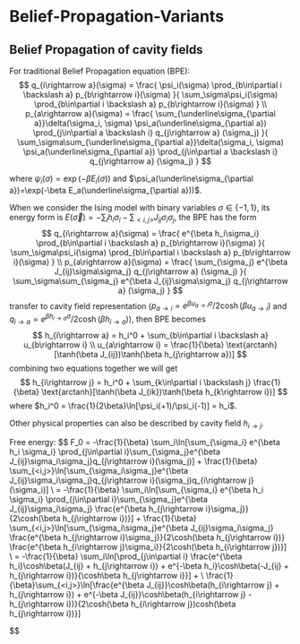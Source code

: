 # Belief-Propagation-Variants

## Belief Propagation of cavity fields

For traditional Belief Propagation equation (BPE):
$$
q_{i\rightarrow a}(\sigma) = \frac{
    \psi_i(\sigma) \prod_{b\in\partial i \backslash a} p_{b\rightarrow i}(\sigma)
    }{
        \sum_\sigma\psi_i(\sigma) \prod_{b\in\partial i \backslash a} p_{b\rightarrow i}(\sigma)
    }
\\
p_{a\rightarrow a}(\sigma) = \frac{
    \sum_{\underline\sigma_{\partial a}}\delta(\sigma_i, \sigma) \psi_a(\underline\sigma_{\partial a}) \prod_{j\in\partial a \backslash i} q_{j\rightarrow a} (\sigma_j)
    }{
        \sum_\sigma\sum_{\underline\sigma_{\partial a}}\delta(\sigma_i, \sigma) \psi_a(\underline\sigma_{\partial a}) \prod_{j\in\partial a \backslash i} q_{j\rightarrow a} (\sigma_j)
    }
$$

where $\psi_i(\sigma) = \exp(-\beta E_i(\sigma))$ and $\psi_a(\underline\sigma_{\partial a})=\exp(-\beta E_a(\underline\sigma_{\partial a}))$.

When we consider the Ising model with binary variables $\sigma\in\{-1, 1\}$, its energy form is $E(\vec{\sigma}) = - \sum_i h_i\sigma_i - \sum_{<i, j>} J_{ij}\sigma_i\sigma_j$, the BPE has the form
$$
q_{i\rightarrow a}(\sigma) = \frac{
    e^{\beta h_i\sigma_i} \prod_{b\in\partial i \backslash a} p_{b\rightarrow i}(\sigma)
    }{
        \sum_\sigma\psi_i(\sigma) \prod_{b\in\partial i \backslash a} p_{b\rightarrow i}(\sigma)
    }
\\
p_{a\rightarrow a}(\sigma) = \frac{
    \sum_{\sigma_j} e^{\beta J_{ij}\sigma\sigma_j} q_{j\rightarrow a} (\sigma_j)
    }{
        \sum_\sigma\sum_{\sigma_j} e^{\beta J_{ij}\sigma\sigma_j} q_{j\rightarrow a} (\sigma_j)
    }
$$
transfer to cavity field representation ($p_{a\rightarrow i}=e^{\beta u_{a\rightarrow i}\sigma} / 2\cosh(\beta u_{a\rightarrow i})$ and $q_{i\rightarrow a}=e^{\beta h_{i\rightarrow a}\sigma} / 2\cosh(\beta h_{i\rightarrow a})$), then BPE becomes
$$
h_{i\rightarrow a} = h_i^0 + \sum_{b\in\partial i \backslash a} u_{b\rightarrow i}
\\
u_{a\rightarrow i} = \frac{1}{\beta} \text{arctanh}[\tanh(\beta J_{ij})\tanh(\beta h_{j\rightarrow a})]
$$
combining two equations together we will get
$$
h_{i\rightarrow j} = h_i^0 + \sum_{k\in\partial i \backslash j} \frac{1}{\beta} \text{arctanh}[\tanh(\beta J_{ik})\tanh(\beta h_{k\rightarrow i})]
$$
where $h_i^0 = \frac{1}{2\beta}\ln[\psi_i(+1)/\psi_i(-1)] = h_i$.

Other physical properties can also be described by cavity field $h_{i\rightarrow j}$.

Free energy:
$$
F_0 = -\frac{1}{\beta} \sum_i\ln[\sum_{\sigma_i} e^{\beta h_i \sigma_i} \prod_{j\in\partial i}\sum_{\sigma_j}e^{\beta J_{ij}\sigma_i\sigma_j}q_{j\rightarrow i}(\sigma_j)] + \frac{1}{\beta} \sum_{<i,j>}\ln[\sum_{\sigma_i\sigma_j}e^{\beta J_{ij}\sigma_i\sigma_j}q_{j\rightarrow i}(\sigma_j)q_{i\rightarrow j}(\sigma_i)] \\
= -\frac{1}{\beta} \sum_i\ln[\sum_{\sigma_i} e^{\beta h_i \sigma_i} \prod_{j\in\partial i}\sum_{\sigma_j}e^{\beta J_{ij}\sigma_i\sigma_j} \frac{e^{\beta h_{j\rightarrow i}\sigma_j}}{2\cosh(\beta h_{j\rightarrow i})}] + \frac{1}{\beta} \sum_{<i,j>}\ln[\sum_{\sigma_i\sigma_j}e^{\beta J_{ij}\sigma_i\sigma_j} \frac{e^{\beta h_{j\rightarrow i}\sigma_j}}{2\cosh(\beta h_{j\rightarrow i})} \frac{e^{\beta h_{i\rightarrow j}\sigma_i}}{2\cosh(\beta h_{i\rightarrow j})}] \\
= -\frac{1}{\beta} \sum_i\ln[\prod_{j\in\partial i} \frac{e^{\beta h_i}\cosh\beta(J_{ij} + h_{j\rightarrow i}) + e^{-\beta h_i}\cosh\beta(-J_{ij} + h_{j\rightarrow i})}{\cosh\beta h_{j\rightarrow i}}] + \\
\frac{1}{\beta}\sum_{<i,j>}\ln[\frac{e^{\beta J_{ij}}\cosh\beta(h_{i\rightarrow j} + h_{j\rightarrow i}) + e^{-\beta J_{ij}}\cosh\beta(h_{i\rightarrow j} - h_{j\rightarrow i})}{2\cosh(\beta h_{i\rightarrow j})cosh(\beta h_{j\rightarrow i})}]

$$